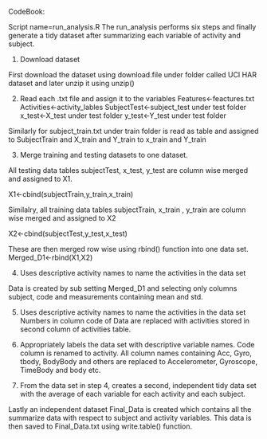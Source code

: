 CodeBook:

Script name=run_analysis.R
The run_analysis performs six steps and finally generate a tidy dataset after summarizing each variable of activity and subject.

1.	Download dataset

First download the dataset using download.file under folder called UCI HAR dataset and later unzip it using unzip()

2.	Read each .txt file and assign it to the variables
Features<-feactures.txt
Activities<-activity_lables
SubjectTest<-subject_test under test folder
x_test<-X_test under test folder
y_test<-Y_test under test folder

Similarly for subject_train.txt under train folder is read as table and assigned to SubjectTrain and X_train and Y_train to x_train 
and Y_train

3.	Merge training and testing datasets to one dataset.

All testing data tables subjectTest, x_test, y_test are column wise merged and assigned to X1.

X1<-cbind(subjectTrain,y_train,x_train)

Similalry, all training data tables subjectTrain, x_train , y_train are column wise merged and assigned to X2

X2<-cbind(subjectTest,y_test,x_test)

These are then merged row wise using rbind() function into one data set.
Merged_D1<-rbind(X1,X2)

4.	Uses descriptive activity names to name the activities in the data set 

Data is created by sub setting Merged_D1 and selecting only columns subject, code and measurements containing mean and std. 

5.	Uses descriptive activity names to name the activities in the data set
Numbers in column code of Data are replaced with activities stored in second column of activities table.

6.	Appropriately labels the data set with descriptive variable names.
Code column is renamed to activity. All column names containing Acc, Gyro, tbody, BodyBody and others are replaced to Accelerometer, 
Gyroscope, TimeBody and body etc.

7.	From the data set in step 4, creates a second, independent tidy data set with the average of each variable for each activity and 
each subject.

Lastly an independent dataset Final_Data is created which contains all the summarize data with respect to subject and activity 
variables. This data is then saved to Final_Data.txt using write.table() function.
